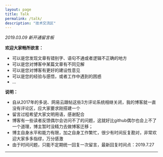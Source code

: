 ```yaml
---
layout: page
title: Talk
permalink: /talk/
description: "技术交流区"
---
```


<span id="/talk/" class="leancloud-visitors" data-flag-title="Talk">
    <em class="post-meta-item-text">2019.03.09 新开通留言板</em>
    <i class="leancloud-visitors-count"></i>
</span>

**欢迎大家畅所欲言：**

- 可以是您发现文章有错别字、语句不通或者逻辑不正确的地方
- 可以是您对博客中某篇文章有不同见解
- 可以是您对博客有更好的建设性意见
- 可以是您的经验与感悟，或者工作中遇到的困惑
- ...

**说明：**

- 自从2017年的多说、网易云跟帖这些3方评论系统相继关闭，我的博客就一直没有评论区，应大家要求刚搭建一个
- 留言过程希望大家文明用语，感谢配合
- 博客有一些读者反馈偶尔会访问不了的问题，这就好比github偶尔也会上不了一个道理，博主暂时没精力去做博客迁移；
- 博主自身水平和能力有限，加之自身工作繁忙，很少有时间反复勘对，非常欢迎大家多多指缪，万分感激
- 由于时间问题，只能不定期统一回复一次留言，最新回复时间点：2019.7.27

---

<script src="//cdn1.lncld.net/static/js/3.0.4/av-min.js"></script>
<script src='//unpkg.com/valine/dist/Valine.min.js'></script>
<div id="vcomments"></div>
<script>
    new Valine({
        el: '#vcomments',
        appId: 'fe97Ym6pMFX5GRY6LQXRO3Uy-gzGzoHsz',  
        appKey: 'sdul8c32zhTdpMUTbMzs4o87',
        avatar: 'robohash',
        placeholder:'欢迎留言交流',
        pageSize: 20,
        highlight: true,
        notify: false,
        visitor: true,
        avatarForce: true,
        meta: ['nick','mail']
    });
</script>
